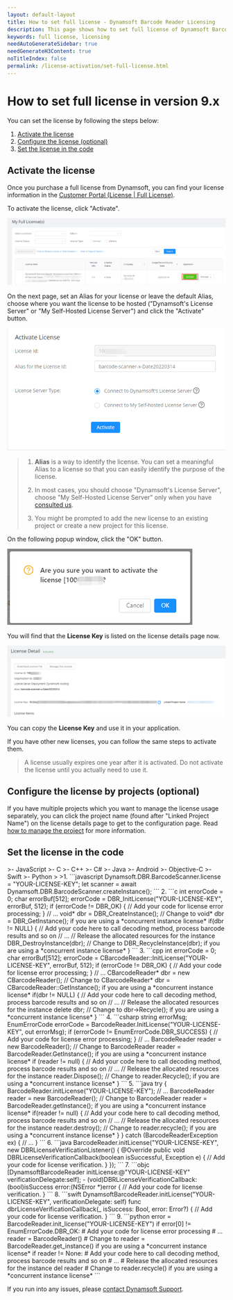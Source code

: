 ```yaml
---
layout: default-layout
title: How to set full license - Dynamsoft Barcode Reader Licensing
description: This page shows how to set full license of Dynamsoft Barcode Reader.
keywords: full license, licensing
needAutoGenerateSidebar: true
needGenerateH3Content: true
noTitleIndex: false
permalink: /license-activation/set-full-license.html
---
```


# How to set full license in version 9.x

You can set the license by following the steps below:

1. [Activate the license](#activate-the-license)
2. [Configure the license (optional)](#configure-the-license-optional)
3. [Set the license in the code](#set-the-license-in-the-code)

## Activate the license

Once you purchase a full license from Dynamsoft, you can find your license information in the <a href ="https://www.dynamsoft.com/customer/license/fullLicense" target="_blank">Customer Portal (License | Full License)</a>.

To activate the license, click "Activate".

 ![Activate][1]

On the next page, set an Alias for your license or leave the default Alias, choose where you want the license to be hosted ("Dynamsoft's License Server"
or "My Self-Hosted License Server") and click the "Activate" button.

![Activate2][2]

> 1. **Alias** is a way to identify the license. You can set a meaningful Alias to a license so that you can easily identify the purpose of the license.
>
> 2. In most cases, you should choose "Dynamsoft's License Server", choose "My Self-Hosted License Server" only when you have [consulted us](https://www.dynamsoft.com/company/contact/).
>
> 3. You might be prompted to add the new license to an existing project or create a new project for this license.

On the following popup window, click the "OK" button.

![Activate3][3]

You will find that the **License Key** is listed on the license details page now.

![Activate5][5]

You can copy the **License Key** and use it in your application.

If you have other new licenses, you can follow the same steps to activate them.

> A license usually expires one year after it is activated. Do not activate the license until you actually need to use it.

## Configure the license by projects (optional)

If you have multiple projects which you want to manage the license usage separately, you can click the project name (found after "Linked Project Name") on the license details page to get to the configuration page. Read <a href ="https://www.dynamsoft.com/license-server/docs/common/project.html?utm_source=docs&product=dbr" target="_blank">how to manage the project</a> for more information.

## Set the license in the code

<div class="sample-code-prefix"></div>
>- JavaScript
>- C
>- C++
>- C#
>- Java
>- Android
>- Objective-C
>- Swift
>- Python
>
>1. 
```javascript
Dynamsoft.DBR.BarcodeScanner.license = "YOUR-LICENSE-KEY";
let scanner = await Dynamsoft.DBR.BarcodeScanner.createInstance();
```
2. 
```c
  int errorCode = 0;
  char errorBuf[512];
  errorCode = DBR_InitLicense("YOUR-LICENSE-KEY", errorBuf, 512);
  if (errorCode != DBR_OK)
  {
      // Add your code for license error processing;
  }
  // ...
  void* dbr = DBR_CreateInstance(); // Change to void* dbr = DBR_GetInstance(); if you are using a *concurrent instance license*
  if(dbr != NULL)
  {
      // Add your code here to call decoding method, process barcode results and so on
      // ...
      // Release the allocated resources for the instance
      DBR_DestroyInstance(dbr); // Change to DBR_RecycleInstance(dbr); if you are using a *concurrent instance license*
  }
```
3. 
```cpp
  int errorCode = 0;
  char errorBuf[512];
  errorCode = CBarcodeReader::InitLicense("YOUR-LICENSE-KEY", errorBuf, 512);
  if (errorCode != DBR_OK)
  {
      // Add your code for license error processing;
  }
  // ...
  CBarcodeReader* dbr = new CBarcodeReader(); // Change to CBarcodeReader* dbr = CBarcodeReader::GetInstance(); if you are using a *concurrent instance license*
  if(dbr != NULL)
  {
      // Add your code here to call decoding method, process barcode results and so on
      // ...
      // Release the allocated resources for the instance
      delete dbr; // Change to dbr->Recycle(); if you are using a *concurrent instance license*
  }
```
4. 
```csharp
  string errorMsg;
  EnumErrorCode errorCode = BarcodeReader.InitLicense("YOUR-LICENSE-KEY", out errorMsg);
  if (errorCode != EnumErrorCode.DBR_SUCCESS)
  {
      // Add your code for license error processing;
  }
  // ...
  BarcodeReader reader = new BarcodeReader(); // Change to BarcodeReader reader = BarcodeReader.GetInstance(); if you are using a *concurrent instance license*
  if (reader != null)
  {
      // Add your code here to call decoding method, process barcode results and so on
      // ...
      // Release the allocated resources for the instance
      reader.Dispose(); // Change to reader.Recycle(); if you are using a *concurrent instance license*
  }
```
5. 
```java
  try {
    BarcodeReader.initLicense("YOUR-LICENSE-KEY");
    // ...
    BarcodeReader reader = new BarcodeReader(); // Change to BarcodeReader reader = BarcodeReader.getInstance(); if you are using a *concurrent instance license*
    if(reader != null)
    {
        // Add your code here to call decoding method, process barcode results and so on
        // ...
        // Release the allocated resources for the instance
        reader.destroy(); // Change to reader.recycle(); if you are using a *concurrent instance license*
    }
  } catch (BarcodeReaderException ex) {
      // ...
  }
```
6. 
```java
BarcodeReader.initLicense("YOUR-LICENSE-KEY", new DBRLicenseVerificationListener() {
  @Override
  public void DBRLicenseVerificationCallback(boolean isSuccessful, Exception e) {
    // Add your code for license verification.
  }
});
```
7. 
```objc
[DynamsoftBarcodeReader initLicense:@"YOUR-LICENSE-KEY" verificationDelegate:self];
- (void)DBRLicenseVerificationCallback:(bool)isSuccess error:(NSError *)error
{
  // Add your code for license verification.
}
```
8. 
```swift
DynamsoftBarcodeReader.initLicense("YOUR-LICENSE-KEY", verificationDelegate: self)
func dbrLicenseVerificationCallback(_ isSuccess: Bool, error: Error?)
{
  // Add your code for license verification.
}
```
9. 
```python
error = BarcodeReader.init_license("YOUR-LICENSE-KEY")
if error[0] != EnumErrorCode.DBR_OK:
  # Add your code for license error processing
# ...
reader = BarcodeReader() # Change to reader = BarcodeReader.get_instance() if you are using a *concurrent instance license*
if reader != None:
   # Add your code here to call decoding method, process barcode results and so on
   # ...
   # Release the allocated resources for the instance
   del reader # Change to reader.recycle() if you are using a *concurrent instance license*
```

If you run into any issues, please [contact Dynamsoft Support](https://www.dynamsoft.com/Company/Contact.aspx).

[1]:assets\set-full-license-3\Activate.png
[2]:assets\set-full-license-3\Activate2.png
[3]:assets\set-full-license-3\Activate3.png
[4]:assets\set-full-license-3\Activate4.png
[5]:assets\set-full-license-3\Activate5.png
